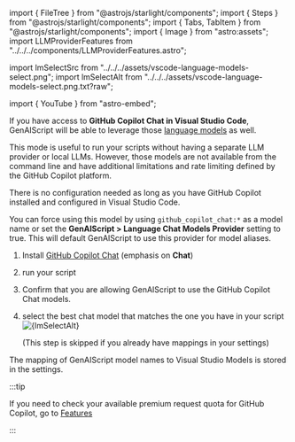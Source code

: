 import { FileTree } from "@astrojs/starlight/components";
import { Steps } from "@astrojs/starlight/components";
import { Tabs, TabItem } from "@astrojs/starlight/components";
import { Image } from "astro:assets";
import LLMProviderFeatures from "../../../components/LLMProviderFeatures.astro";

import lmSelectSrc from "../../../assets/vscode-language-models-select.png";
import lmSelectAlt from "../../../assets/vscode-language-models-select.png.txt?raw";

import { YouTube } from "astro-embed";

If you have access to **GitHub Copilot Chat in Visual Studio Code**,
GenAIScript will be able to leverage those [language models](https://code.visualstudio.com/api/extension-guides/language-model) as well.

This mode is useful to run your scripts without having a separate LLM provider or local LLMs. However, those models are not available from the command line
and have additional limitations and rate limiting defined by the GitHub Copilot platform.

There is no configuration needed as long as you have GitHub Copilot installed and configured in Visual Studio Code.

You can force using this model by using `github_copilot_chat:*` as a model name
or set the **GenAIScript > Language Chat Models Provider** setting to true.
This will default GenAIScript to use this provider for model aliases.

<YouTube id="LRrVMiZgWJg" posterQuality="high" />

<Steps>

<ol>

<li>

Install [GitHub Copilot Chat](https://marketplace.visualstudio.com/items?itemName=GitHub.copilot-chat) (emphasis on **Chat**)

</li>

<li>run your script</li>
<li>

Confirm that you are allowing GenAIScript to use the GitHub Copilot Chat models.

</li>
<li>
select the best chat model that matches the one you have in your script

<Image src={lmSelectSrc} alt={lmSelectAlt} loading="lazy" />

(This step is skipped if you already have mappings in your settings)

</li>

</ol>

</Steps>

The mapping of GenAIScript model names to Visual Studio Models is stored in the settings.

:::tip

If you need to check your available premium request quota for GitHub Copilot, go to [Features](https://github.com/settings/copilot/features)

:::